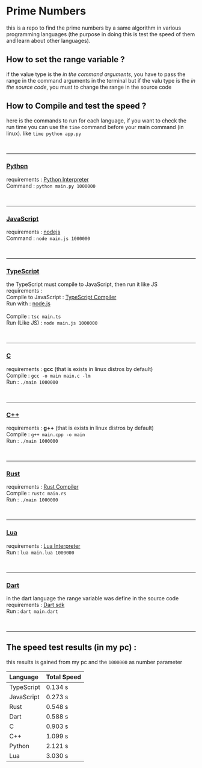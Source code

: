# Prime Numbers

this is a repo to find the prime numbers by a same algorithm in various programming languages (the purpose in doing this is test the speed of them and learn about other languages).


<!-- ## What is the Algorithm ? -->

## How to set the range variable ?
if the value type is the _in the command arguments_, you have to pass the range in the command arguments in the terminal
but if the valu type is the _in the source code_, you must to change the range in the source code

## How to Compile and test the speed ?
here is the commands to run for each language, if you want to check the run time you can use the `time` command before your main command (in linux). like `time python app.py`

<br><hr>

### [Python](https://github.com/AmirAref/PrimeNumbers/tree/master/Python)

requirements : [Python Interpreter](https://python.org)  
Command : `python main.py 1000000`

<br><hr>

### [JavaScript](https://github.com/AmirAref/PrimeNumbers/tree/master/JS)

requirements : [nodejs](https://nodejs.org/en/)  
Command : `node main.js 1000000`

<br><hr>

### [TypeScript](https://github.com/AmirAref/PrimeNumbers/tree/master/TS)
the TypeScript must compile to JavaScript, then run it like JS
<br>
requirements :  
Compile to JavaScript : [TypeScript Compiler](https://www.typescriptlang.org/download)  
Run with : [node.js](https://nodejs.org/en/)  
<br>
Compile : `tsc main.ts`  
Run (Like JS) : `node main.js 1000000`  

<br><hr>

### [C](https://github.com/AmirAref/PrimeNumbers/tree/master/C)

requirements : **gcc** (that is exists in linux distros by default)  
Compile : `gcc -o main main.c -lm`  
Run : `./main 1000000`  

<br><hr>

### [C++](https://github.com/AmirAref/PrimeNumbers/tree/master/C++)

requirements : **g++** (that is exists in linux distros by default)  
Compile : `g++ main.cpp -o main`  
Run : `./main 1000000`  

<br><hr>

### [Rust](https://github.com/AmirAref/PrimeNumbers/tree/master/Rust)
requirements : [Rust Compiler](https://www.rust-lang.org/tools/install)  
Compile : `rustc main.rs`  
Run : `./main 1000000`  

<br><hr>

### [Lua](https://github.com/AmirAref/PrimeNumbers/tree/master/Lua)
requirements : [Lua Interpreter](https://lua.org)  
Run : `lua main.lua 1000000`  

<br><hr>

### [Dart](https://github.com/AmirAref/PrimeNumbers/tree/master/Dart)
in the dart language the range variable was define in the source code  
requirements : [Dart sdk](https://dart.dev)  
Run : `dart main.dart`  

<br><hr>

## The speed test results (in my pc) :
this results is gained from my pc and the `1000000` as number parameter

| Language         | Total Speed                 |
| :------------- | :-------------------------- | 
| TypeScript | 0.134 s|
| JavaScript | 0.273 s|
| Rust | 0.548 s|
| Dart | 0.588 s|
| C | 0.903 s|
| C++ | 1.099 s|
| Python | 2.121 s|
| Lua | 3.030 s |
